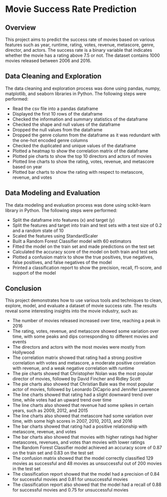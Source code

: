 # Movie Success Rate Prediction

## Overview

This project aims to predict the success rate of movies based on various features such as year, runtime, rating, votes, revenue, metascore, genre, director, and actors. The success rate is a binary variable that indicates whether the movie has a rating above 7.5 or not. The dataset contains 1000 movies released between 2006 and 2016.

## Data Cleaning and Exploration

The data cleaning and exploration process was done using pandas, numpy, matplotlib, and seaborn libraries in Python. The following steps were performed:

- Read the csv file into a pandas dataframe
- Displayed the first 10 rows of the dataframe
- Checked the information and summary statistics of the dataframe
- Checked the shape and null values of the dataframe
- Dropped the null values from the dataframe
- Dropped the genre column from the dataframe as it was redundant with the one-hot encoded genre columns
- Checked the duplicated and unique values of the dataframe
- Plotted a heatmap to show the correlation matrix of the dataframe
- Plotted pie charts to show the top 10 directors and actors of movies
- Plotted line charts to show the rating, votes, revenue, and metascore based on year
- Plotted bar charts to show the rating with respect to metascore, revenue, and votes

## Data Modeling and Evaluation

The data modeling and evaluation process was done using scikit-learn library in Python. The following steps were performed:

- Split the dataframe into features (x) and target (y)
- Split the features and target into train and test sets with a test size of 0.2 and a random state of 10
- Scaled the features using StandardScaler
- Built a Random Forest Classifier model with 60 estimators
- Fitted the model on the train set and made predictions on the test set
- Calculated the accuracy score of the model on both train and test sets
- Plotted a confusion matrix to show the true positives, true negatives, false positives, and false negatives of the model
- Printed a classification report to show the precision, recall, f1-score, and support of the model

## Conclusion

This project demonstrates how to use various tools and techniques to clean, explore, model, and evaluate a dataset of movie success rate. The results reveal some interesting insights into the movie industry, such as:

- The number of movies released increased over time, reaching a peak in 2016
- The rating, votes, revenue, and metascore showed some variation over time, with some peaks and dips corresponding to different movies and events
- The directors and actors with the most movies were mostly from Hollywood
- The correlation matrix showed that rating had a strong positive correlation with votes and metascore, a moderate positive correlation with revenue, and a weak negative correlation with runtime
- The pie charts showed that Christopher Nolan was the most popular director of movies, followed by David Fincher and Ridley Scott
- The pie charts also showed that Christian Bale was the most popular actor of movies, followed by Leonardo DiCaprio and Jennifer Lawrence
- The line charts showed that rating had a slight downward trend over time, while votes had an upward trend over time
- The line charts also showed that revenue had some spikes in certain years, such as 2009, 2012, and 2015
- The line charts also showed that metascore had some variation over time, with some high scores in 2007, 2010, 2013, and 2016
- The bar charts showed that rating had a positive relationship with metascore, revenue, and votes
- The bar charts also showed that movies with higher ratings had higher metascores, revenues, and votes than movies with lower ratings
- The Random Forest Classifier model achieved an accuracy score of 0.87 on the train set and 0.83 on the test set
- The confusion matrix showed that the model correctly classified 129 movies as successful and 48 movies as unsuccessful out of 200 movies in the test set
- The classification report showed that the model had a precision of 0.84 for successful movies and 0.81 for unsuccessful movies
- The classification report also showed that the model had a recall of 0.88 for successful movies and 0.75 for unsuccessful movies
